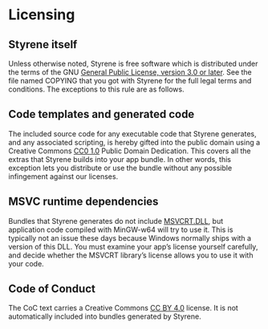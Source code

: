 # Licensing

## Styrene itself

Unless otherwise noted, Styrene is free software
which is distributed under the terms of
the GNU [General Public License, version 3.0 or later][gpl3].
See the file named COPYING that you got with Styrene
for the full legal terms and conditions.
The exceptions to this rule are as follows.

[gpl3]: https://www.gnu.org/licenses/gpl-3.0.en.html

## Code templates and generated code

The included source code for
any executable code that Styrene generates,
and any associated scripting,
is hereby gifted into the public domain
using a Creative Commons [CC0 1.0][cc0] Public Domain Dedication.
This covers all the extras that Styrene builds into your app bundle.
In other words, this exception lets you distribute or use the bundle
without any possible infingement against our licenses.

[cc0]: https://creativecommons.org/publicdomain/zero/1.0/

## MSVC runtime dependencies

Bundles that Styrene generates do not include [MSVCRT.DLL][msvcrt],
but application code compiled with MinGW-w64 will try to use it.
This is typically not an issue these days
because Windows normally ships with a version of this DLL.
You must examine your app’s license yourself carefully,
and decide whether the MSVCRT library’s license
allows you to use it with your code.

[msvcrt]: https://support.microsoft.com/en-us/kb/2977003

## Code of Conduct

The CoC text carries a Creative Commons [CC BY 4.0][ccby40] license.
It is not automatically included into bundles generated by Styrene.

[ccby40]: https://creativecommons.org/licenses/by/4.0/
